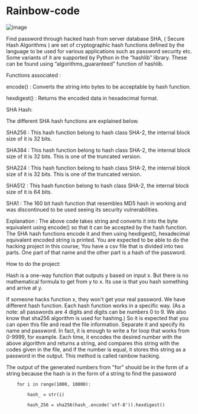 # Rainbow-code
![image](https://github.com/Peyman2012/Rainbow-code/assets/88220773/814b2f6b-2d26-4951-8b74-126d84e3918a)

Find password through hacked hash from server database
SHA, ( Secure Hash Algorithms ) are set of cryptographic hash functions defined by the language to be used for various applications such as password security etc. Some variants of it are supported by Python in the “hashlib” library. These can be found using “algorithms_guaranteed” function of hashlib.

Functions associated :

 encode() : Converts the string into bytes to be acceptable by hash function.
 
 hexdigest() : Returns the encoded data in hexadecimal format.
 
SHA Hash:

The different SHA hash functions are explained below.

SHA256 : This hash function belong to hash class SHA-2, the internal block size of it is 32 bits.

SHA384 : This hash function belong to hash class SHA-2, the internal block size of it is 32 bits. This is one of the truncated version.

SHA224 : This hash function belong to hash class SHA-2, the internal block size of it is 32 bits. This is one of the truncated version.

SHA512 : This hash function belong to hash class SHA-2, the internal block size of it is 64 bits.

SHA1 : The 160 bit hash function that resembles MD5 hash in working and was discontinued to be used seeing its security vulnerabilities.

Explanation : The above code takes string and converts it into the byte equivalent using encode() so that it can be accepted by the hash function. The SHA hash functions encode it and then using hexdigest(), hexadecimal equivalent encoded string is printed.
You are expected to be able to do the hacking project in this course; You have a csv file that is divided into two parts. One part of that name and the other part is a hash of the password.

How to do the project:

Hash is a one-way function that outputs y based on input x. But there is no mathematical formula to get from y to x. Its use is that you hash something and arrive at y.

If someone hacks function x, they won't get your real password. We have different hash function. Each hash function works in a specific way. (As a note: all passwords are 4 digits and digits can be numbers 0 to 9. We also know that sha256 algorithm is used for hashing.) So it is expected that you can open this file and read the file information. Separate it and specify its name and password. In fact, it is enough to write a for loop that works from 0-9999, for example. Each time, it encodes the desired number with the above algorithm and returns a string, and compares this string with the codes given in the file, and if the number is equal, it stores this string as a password in the output.
This method is called rainbow hacking.

The output of the generated numbers from "for" should be in the form of a string because the hash is in the form of a string to find the password



        for i in range(1000, 10000):
 
            hash_ = str(i)
        
            hash_256 = sha256(hash_.encode('utf-8')).hexdigest()
